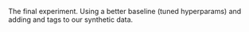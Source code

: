 The final experiment. Using a better baseline (tuned hyperparams) and adding <orig> and <back> tags to our synthetic data. 